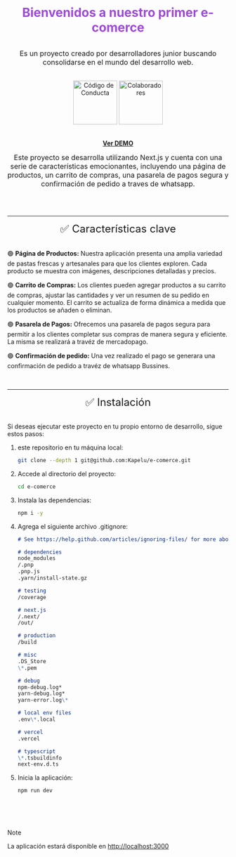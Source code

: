 <div align="center">
  <h1 style='margin: 0 0 2rem; color: #9F4ADA;'>Bienvenidos a nuestro primer e-comerce</h1>

  <p style='margin: 0 0 2rem; font-size: 1rem;'>Es un proyecto creado por desarrolladores junior buscando consolidarse en el mundo del desarrollo web. </p >
<div><a href="https://github.com/Kapelu/e-comerce/blob/main/code_of_conduct.md" target="_blank" rel="noopener"><img src="https://img.shields.io/badge/Código%20de%20Conducta-7D3C98.svg" width="100px;" alt="Código de Conducta"/></a>
<a href="https://github.com/Kapelu/e-comerce/blob/main/Colaboradores.md" target="_blank" rel="noopener"><img src="https://img.shields.io/badge/Colaboradores-10-orange.svg?style=flat" width="100px;" alt="Colaboradores"/></a></div>
<br/>

[**Ver DEMO**](https://e-comerce-kws.vercel.app/)

<p style='margin: 0 0 2rem; font-size: 1rem;'>Este proyecto se desarrolla utilizando Next.js y cuenta con una serie de características emocionantes, incluyendo una página de productos, un carrito de compras, una pasarela de pagos segura y confirmación de pedido a traves de whatsapp.</p >

<br/>

---

</div>
<div align="center">
<p style='margin: 0 0 2rem; font-size: 1.5rem;'>✅ Características clave</p >
</div>

🟢 **Página de Productos:** Nuestra aplicación presenta una amplia variedad de pastas frescas y artesanales para que los clientes exploren. Cada producto se muestra con imágenes, descripciones detalladas y precios.

🟢 **Carrito de Compras:** Los clientes pueden agregar productos a su carrito de compras, ajustar las cantidades y ver un resumen de su pedido en cualquier momento. El carrito se actualiza de forma dinámica a medida que los productos se añaden o eliminan.

🟢 **Pasarela de Pagos:** Ofrecemos una pasarela de pagos segura para permitir a los clientes completar sus compras de manera segura y eficiente. La misma se realizará a travéz de mercadopago.

🟢 **Confirmación de pedido:** Una vez realizado el pago se generara una confirmación de pedido a travéz de whatsapp Bussines.

<br/>

---

<div align="center">
<p style='margin: 0 0 2rem; font-size: 1.5rem;'>✅ Instalación</p >
</div>

Si deseas ejecutar este proyecto en tu propio entorno de desarrollo, sigue estos pasos:

1.  este repositorio en tu máquina local:

    ```bash
    git clone --depth 1 git@github.com:Kapelu/e-comerce.git
    ```

2.  Accede al directorio del proyecto:
    ```bash
    cd e-comerce
    ```
3.  Instala las dependencias:
    ```bash
    npm i -y
    ```
4.  Agrega el siguiente archivo .gitignore:

    ```md
    # See https://help.github.com/articles/ignoring-files/ for more about ignoring files.

    # dependencies
    node_modules
    /.pnp
    .pnp.js
    .yarn/install-state.gz

    # testing
    /coverage

    # next.js
    /.next/
    /out/

    # production
    /build

    # misc
    .DS_Store
    \*.pem

    # debug
    npm-debug.log*
    yarn-debug.log*
    yarn-error.log\*

    # local env files
    .env\*.local

    # vercel
    .vercel

    # typescript
    \*.tsbuildinfo
    next-env.d.ts
    ```

5.  Inicia la aplicación:
    ```bash
    npm run dev
    ```

<br />
<br />
<br />

> [!NOTE]
> La aplicación estará disponible en [http://localhost:3000](http://localhost:3000)



